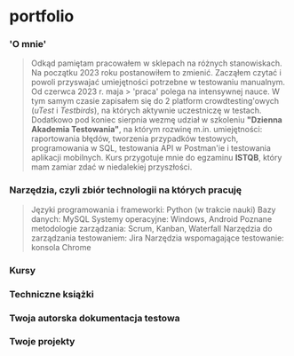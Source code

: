 # portfolio

### 'O mnie'

> Odkąd pamiętam pracowałem w sklepach na różnych stanowiskach. Na początku 2023 roku postanowiłem to zmienić. Zacząłem czytać i powoli przyswajać umiejętności potrzebne w testowaniu manualnym. Od czerwca 2023 r. maja > 'praca' polega na intensywnej nauce. W tym samym czasie zapisałem się do 2 platform crowdtesting'owych (*uTest* i *Testbirds*), na których aktywnie uczestniczę w testach. Dodatkowo pod koniec sierpnia wezmę udział w szkoleniu **"Dzienna Akademia Testowania"**, na którym rozwinę m.in. umiejętności: raportowania błędów, tworzenia przypadków testowych, programowania w SQL, testowania API w Postman'ie i testowania aplikacji mobilnych. Kurs przygotuje mnie  do egzaminu **ISTQB**, który mam zamiar zdać w niedalekiej przyszłości.

### Narzędzia, czyli zbiór technologii na których pracuję

> Języki programowania i frameworki: Python (w trakcie nauki)
> Bazy danych: MySQL
> Systemy operacyjne: Windows, Android
> Poznane metodologie zarządzania: Scrum, Kanban, Waterfall
> Narzędzia do zarządzania testowaniem: Jira
> Narzędzia wspomagające testowanie: konsola Chrome

### Kursy


### Techniczne książki
### Twoja autorska dokumentacja testowa
### Twoje projekty
